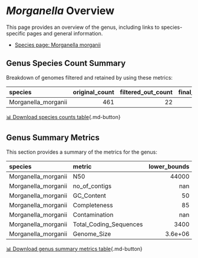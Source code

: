 # *Morganella* Overview
This page provides an overview of the genus, including links to species-specific pages and general information.

- [Species page: Morganella morganii](Morganella_morganii/index.md)
## Genus Species Count Summary
Breakdown of genomes filtered and retained by using these metrics:

| species             |   original_count |   filtered_out_count |   final_count |
|:--------------------|-----------------:|---------------------:|--------------:|
| Morganella_morganii |              461 |                   22 |           439 |


[📊 Download species counts table](species_counts.csv){.md-button}
## Genus Summary Metrics
This section provides a summary of the metrics for the genus:

| species             | metric                 |   lower_bounds |   upper_bounds |
|:--------------------|:-----------------------|---------------:|---------------:|
| Morganella_morganii | N50                    |    44000       |      nan       |
| Morganella_morganii | no_of_contigs          |      nan       |      240       |
| Morganella_morganii | GC_Content             |       50       |       52       |
| Morganella_morganii | Completeness           |       85       |      nan       |
| Morganella_morganii | Contamination          |      nan       |       21       |
| Morganella_morganii | Total_Coding_Sequences |     3400       |     4400       |
| Morganella_morganii | Genome_Size            |        3.6e+06 |        4.5e+06 |


[📊 Download genus summary metrics table](genus_summary_metrics.csv){.md-button}
